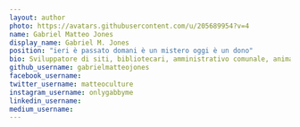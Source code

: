 ```yaml
---
layout: author
photo: https://avatars.githubusercontent.com/u/205689954?v=4
name: Gabriel Matteo Jones
display_name: Gabriel M. Jones
position: "ieri è passato domani è un mistero oggi è un dono"
bio: Sviluppatore di siti, bibliotecari, amministrativo comunale, animatore, magari io fossi solo questo.
github_username: gabrielmatteojones
facebook_username: 
twitter_username: matteoculture
instagram_username: onlygabbyme
linkedin_username: 
medium_username: 
---
```


